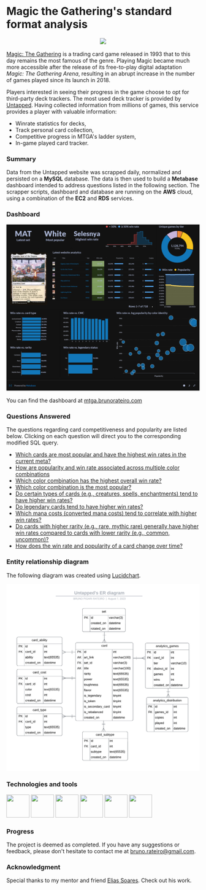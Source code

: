 # Magic the Gathering's standard format analysis

<p align="center">
  <img src="https://www.baixesoft.com/wp-content/uploads/2012/02/Magic-The-Gathering-Online-banner-baixesoft.jpg" />
</p>

[Magic: The Gathering](https://magic.wizards.com/en/intro) is a trading card game released in 1993 that to this day remains the most famous of the genre. Playing Magic became much more accessible after the release of its free-to-play digital adaptation _Magic: The Gathering Arena_, resulting in an abrupt increase in the number of games played since its launch in 2018.

Players interested in seeing their progress in the game choose to opt for third-party deck trackers. The most used deck tracker is provided by [Untapped](https://mtga.untapped.gg/). Having collected information from millions of games, this service provides a player with valuable information:
- Winrate statistics for decks,
- Track personal card collection,
- Competitive progress in MTGA's ladder system,
- In-game played card tracker.

### Summary

Data from the Untapped website was scrapped daily, normalized and persisted on a **MySQL** database. The data is then used to build a **Metabase** dashboard intended to address questions listed in the following section. The scrapper scripts, dashboard and database are running on the **AWS** cloud, using a combination of the **EC2** and **RDS** services.

### Dashboard

![Dashboard](<images/MTGA - Dashboard.png>)

You can find the dashboard at [mtga.brunorateiro.com](http://mtga.brunorateiro.com/)

### Questions Answered

The questions regarding card competitiveness and popularity are listed below.
Clicking on each question will direct you to the corresponding modified SQL query.

- [Which cards are most popular and have the highest win rates in the current meta?](queries/latest_website_analytics.sql)
- [How are popularity and win rate associated across multiple color combinations](queries/win_rate_vs_popularity_by_color_identity.sql)
- [Which color combination has the highest overall win rate?](queries/win_rate_by_color_identity.sql)
- [Which color combination is the most popular?](queries/popularity_by_color_identity.sql)
- [Do certain types of cards (e.g., creatures, spells, enchantments) tend to have higher win rates?](queries/win_rate_by_type.sql)
- [Do legendary cards tend to have higher win rates?](queries/win_rate_vs_legendary_status.sql)
- [Which mana costs (converted mana costs) tend to correlate with higher win rates?](queries/win_rate_vs_cmc.sql)
- [Do cards with higher rarity (e.g., rare, mythic rare) generally have higher win rates compared to cards with lower rarity (e.g., common, uncommon)?](queries/win_rate_vs_rarity.sql)
- [How does the win rate and popularity of a card change over time?](queries/win_rate_and_popularity_overtime.sql)

### Entity relationship diagram

The following diagram was created using [Lucidchart](https://www.lucidchart.com/).

![Alt text](<images/Untapped's ER diagram.png>)

### Technologies and tools

<img src="https://cdn.jsdelivr.net/gh/devicons/devicon/icons/pandas/pandas-original-wordmark.svg" width="60" height="60"/> <img src="https://cdn.jsdelivr.net/gh/devicons/devicon/icons/sqlalchemy/sqlalchemy-original.svg" width="60" height="60"/> <img src="https://cdn.jsdelivr.net/gh/devicons/devicon/icons/numpy/numpy-original-wordmark.svg" width="60" height="60"/> <img src="https://cdn.jsdelivr.net/gh/devicons/devicon/icons/mysql/mysql-original-wordmark.svg" width="60" height="60"/> <img src="https://www.cdnlogo.com/logos/m/19/metabase.svg" width="60" height="60"/> <img src="https://cdn.jsdelivr.net/gh/devicons/devicon/icons/amazonwebservices/amazonwebservices-original-wordmark.svg" width="60" height="60"/>

### Progress

The project is deemed as completed. If you have any suggestions or feedback, please don't hesitate to contact me at [bruno.rateiro@gmail.com](mailto:bruno.rateiro@gmail.com).

### Acknowledgment
Special thanks to my mentor and friend [Elias Soares](https://github.com/eliassoares). Check out his work.